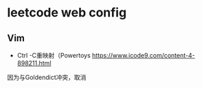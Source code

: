 # leetcode web config

## Vim

- Ctrl -C重映射（Powertoys
<https://www.icode9.com/content-4-898211.html>

因为与Goldendict冲突，取消
